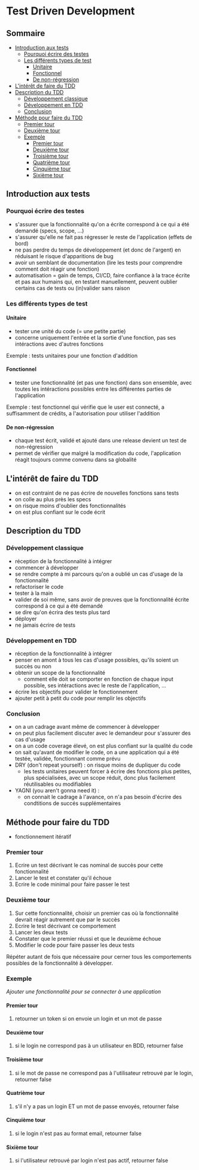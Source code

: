 # Test Driven Development <!-- omit in toc -->

## Sommaire  <!-- omit in toc -->

- [Introduction aux tests](#introduction-aux-tests)
  - [Pourquoi écrire des testes](#pourquoi-écrire-des-testes)
  - [Les différents types de test](#les-différents-types-de-test)
    - [Unitaire](#unitaire)
    - [Fonctionnel](#fonctionnel)
    - [De non-régression](#de-non-régression)
- [L'intérêt de faire du TDD](#lintérêt-de-faire-du-tdd)
- [Description du TDD](#description-du-tdd)
  - [Développement classique](#développement-classique)
  - [Développement en TDD](#développement-en-tdd)
  - [Conclusion](#conclusion)
- [Méthode pour faire du TDD](#méthode-pour-faire-du-tdd)
  - [Premier tour](#premier-tour)
  - [Deuxième tour](#deuxième-tour)
  - [Exemple](#exemple)
    - [Premier tour](#premier-tour-1)
    - [Deuxième tour](#deuxième-tour-1)
    - [Troisième tour](#troisième-tour)
    - [Quatrième tour](#quatrième-tour)
    - [Cinquième tour](#cinquième-tour)
    - [Sixième tour](#sixième-tour)

## Introduction aux tests

### Pourquoi écrire des testes

- s'assurer que la fonctionnalité qu'on a écrite correspond à ce qui a été demandé (specs, scope, ...)
- s'assurer qu'elle ne fait pas régresser le reste de l'application (effets de bord)
- ne pas perdre du temps de développement (et donc de l'argent) en réduisant le risque d'apparitions de bug
- avoir un semblant de documentation (lire les tests pour comprendre comment doit réagir une fonction)
- automatisation = gain de temps, CI/CD, faire confiance à la trace écrite et pas aux humains qui, en testant manuellement, peuvent oublier certains cas de tests ou (in)valider sans raison

### Les différents types de test

#### Unitaire

- tester une unité du code (= une petite partie)
- concerne uniquement l'entrée et la sortie d'une fonction, pas ses intéractions avec d'autres fonctions

 Exemple : tests unitaires pour une fonction d'addition

#### Fonctionnel

- tester une fonctionnalité (et pas une fonction) dans son ensemble, avec toutes les intéractions possibles entre les différentes parties de l'application

Exemple : test fonctionnel qui vérifie que le user est connecté, a suffisamment de crédits, a l'autorisation pour utiliser l'addition

#### De non-régression

- chaque test écrit, validé et ajouté dans une release devient un test de non-régression
- permet de vérifier que malgré la modification du code, l'application réagit toujours comme convenu dans sa globalité

## L'intérêt de faire du TDD

- on est contraint de ne pas écrire de nouvelles fonctions sans tests
- on colle au plus près les specs
- on risque moins d'oublier des fonctionnalités
- on est plus confiant sur le code écrit

## Description du TDD

### Développement classique

- réception de la fonctionnalité à intégrer
- commencer à développer
- se rendre compte à mi parcours qu'on a oublié un cas d'usage de la fonctionnalité
- refactoriser le code
- tester à la main
- valider de soi même, sans avoir de preuves que la fonctionnalité écrite correspond à ce qui a été demandé
- se dire qu'on écrira des tests plus tard
- déployer
- ne jamais écrire de tests

### Développement en TDD

- réception de la fonctionnalité à intégrer
- penser en amont à tous les cas d'usage possibles, qu'ils soient un succès ou non
- obtenir un scope de la fonctionnalité
  - comment elle doit se comporter en fonction de chaque input possible, ses intéractions avec le reste de l'application, ...
- écrire les objectifs pour valider le fonctionnement
- ajouter petit à petit du code pour remplir les objectifs

### Conclusion

- on a un cadrage avant même de commencer à développer
- on peut plus facilement discuter avec le demandeur pour s'assurer des cas d'usage
- on a un code coverage élevé, on est plus confiant sur la qualité du code
- on sait qu'avant de modifier le code, on a une application qui a été testée, validée, fonctionnant comme prévu
- DRY (don't repeat yourself) : on risque moins de dupliquer du code
  - les tests unitaires peuvent forcer à écrire des fonctions plus petites, plus spécialisées, avec un scope réduit, donc plus facilement réutilisables ou modifiables
- YAGNI (you aren't gonna need it) :
  - on connait le cadrage à l'avance, on n'a pas besoin d'écrire des condtitions de succés supplémentaires

## Méthode pour faire du TDD

- fonctionnement itératif

### Premier tour

 1. Ecrire un test décrivant le cas nominal de succès pour cette fonctionnalité
 2. Lancer le test et constater qu'il échoue
 3. Ecrire le code minimal pour faire passer le test

### Deuxième tour

 1. Sur cette fonctionnalité, choisir un premier cas où la fonctionnalité  devrait réagir autrement que par le succès
 2. Ecrire le test décrivant ce comportement
 3. Lancer les deux tests
 4. Constater que le premier réussi et que le deuxième échoue
 5. Modifier le code pour faire passer les deux tests

Répéter autant de fois que nécessaire pour cerner tous les comportements possibles de la fonctionnalité à développer.

### Exemple

*Ajouter une fonctionnalité pour se connecter à une application*

#### Premier tour

 1. retourner un token si on envoie un login et un mot de passe

#### Deuxième tour

 1. si le login ne correspond pas à un utilisateur en BDD, retourner false

#### Troisième tour

 1. si le mot de passe ne correspond pas à l'utilisateur retrouvé par le login, retourner false

#### Quatrième tour

 1. s'il n'y a pas un login ET un mot de passe envoyés, retourner false

#### Cinquième tour

 1. si le login n'est pas au format email, retourner false

#### Sixième tour

 1. si l'utilisateur retrouvé par login n'est pas actif, retourner false
